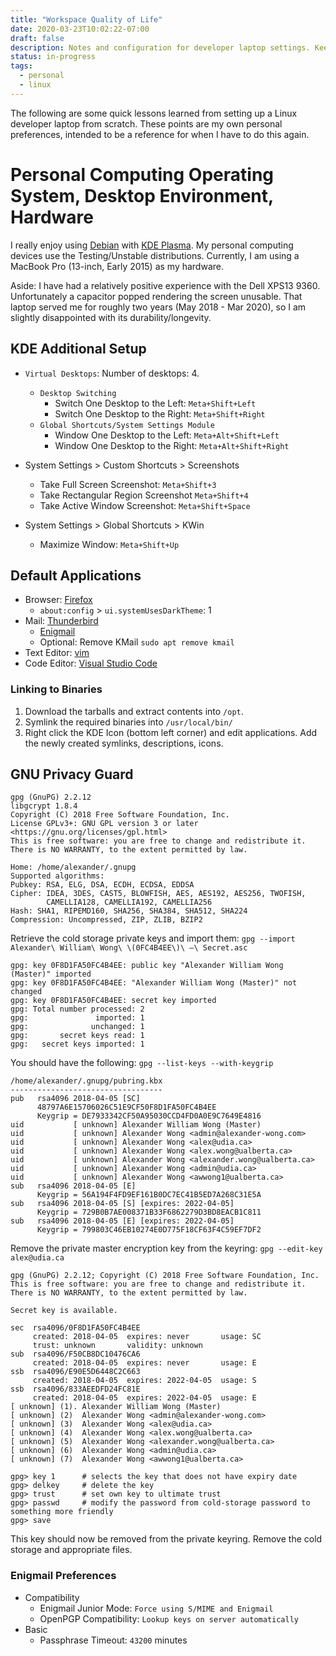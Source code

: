 ```yaml
---
title: "Workspace Quality of Life"
date: 2020-03-23T10:02:22-07:00
draft: false
description: Notes and configuration for developer laptop settings. Keeping track of some of preferences (when setting up a new laptop from scratch).
status: in-progress
tags:
  - personal
  - linux
---
```


The following are some quick lessons learned from setting up a Linux developer laptop from scratch. These points are my own personal preferences, intended to be a reference for when I have to do this again.

# Personal Computing Operating System, Desktop Environment, Hardware

I really enjoy using [Debian](https://www.debian.org/) with [KDE Plasma](https://kde.org/).
My personal computing devices use the Testing/Unstable distributions.
Currently, I am using a MacBook Pro (13-inch, Early 2015) as my hardware.

Aside: I have had a relatively positive experience with the Dell XPS13 9360. Unfortunately a capacitor popped rendering the screen unusable. That laptop served me for roughly two years (May 2018 - Mar 2020), so I am slightly disappointed with its durability/longevity.

## KDE Additional Setup

* `Virtual Desktops`: Number of desktops: 4.
    * `Desktop Switching`
        * Switch One Desktop to the Left: `Meta+Shift+Left`
        * Switch One Desktop to the Right: `Meta+Shift+Right`
    * `Global Shortcuts/System Settings Module`
        * Window One Desktop to the Left: `Meta+Alt+Shift+Left`
        * Window One Desktop to the Right: `Meta+Alt+Shift+Right`

* System Settings > Custom Shortcuts > Screenshots
    * Take Full Screen Screenshot: `Meta+Shift+3`
    * Take Rectangular Region Screenshot `Meta+Shift+4`
    * Take Active Window Screenshot: `Meta+Shift+Space`

* System Settings > Global Shortcuts > KWin
    * Maximize Window: `Meta+Shift+Up`

## Default Applications

* Browser: [Firefox](https://www.mozilla.org/en-US/firefox/new/)
    * `about:config` > `ui.systemUsesDarkTheme`: 1
* Mail: [Thunderbird](https://www.thunderbird.net/en-US/)
    * [Enigmail](https://addons.thunderbird.net/en-US/thunderbird/addon/enigmail/)
    * Optional: Remove KMail `sudo apt remove kmail`
* Text Editor: [vim](https://www.vim.org/)
* Code Editor: [Visual Studio Code](https://code.visualstudio.com/) 

### Linking to Binaries

1. Download the tarballs and extract contents into `/opt`.
2. Symlink the required binaries into `/usr/local/bin/`
3. Right click the KDE Icon (bottom left corner) and edit applications. Add the newly created symlinks, descriptions, icons.

## GNU Privacy Guard

```text
gpg (GnuPG) 2.2.12
libgcrypt 1.8.4
Copyright (C) 2018 Free Software Foundation, Inc.
License GPLv3+: GNU GPL version 3 or later <https://gnu.org/licenses/gpl.html>
This is free software: you are free to change and redistribute it.
There is NO WARRANTY, to the extent permitted by law.

Home: /home/alexander/.gnupg
Supported algorithms:
Pubkey: RSA, ELG, DSA, ECDH, ECDSA, EDDSA
Cipher: IDEA, 3DES, CAST5, BLOWFISH, AES, AES192, AES256, TWOFISH,
        CAMELLIA128, CAMELLIA192, CAMELLIA256
Hash: SHA1, RIPEMD160, SHA256, SHA384, SHA512, SHA224
Compression: Uncompressed, ZIP, ZLIB, BZIP2
```

Retrieve the cold storage private keys and import them: `gpg --import Alexander\ William\ Wong\ \(0FC4B4EE\)\ –\ Secret.asc`
```text
gpg: key 0F8D1FA50FC4B4EE: public key "Alexander William Wong (Master)" imported
gpg: key 0F8D1FA50FC4B4EE: "Alexander William Wong (Master)" not changed
gpg: key 0F8D1FA50FC4B4EE: secret key imported
gpg: Total number processed: 2
gpg:               imported: 1
gpg:              unchanged: 1
gpg:       secret keys read: 1
gpg:   secret keys imported: 1
```

You should have the following: `gpg --list-keys --with-keygrip`
```text
/home/alexander/.gnupg/pubring.kbx
----------------------------------
pub   rsa4096 2018-04-05 [SC]
      48797A6E15706026C51E9CF50F8D1FA50FC4B4EE
      Keygrip = DE7933342CF50A95030CCD4FD0A0E9C7649E4816
uid           [ unknown] Alexander William Wong (Master)
uid           [ unknown] Alexander Wong <admin@alexander-wong.com>
uid           [ unknown] Alexander Wong <alex@udia.ca>
uid           [ unknown] Alexander Wong <alex.wong@ualberta.ca>
uid           [ unknown] Alexander Wong <alexander.wong@ualberta.ca>
uid           [ unknown] Alexander Wong <admin@udia.ca>
uid           [ unknown] Alexander Wong <awwong1@ualberta.ca>
sub   rsa4096 2018-04-05 [E]
      Keygrip = 56A194F4FD9EF161B0DC7EC41B5ED7A268C31E5A
sub   rsa4096 2018-04-05 [S] [expires: 2022-04-05]
      Keygrip = 729B0B7AE008371B33F6862279D3BD8EACB1C811
sub   rsa4096 2018-04-05 [E] [expires: 2022-04-05]
      Keygrip = 799803C46EB10274E0D775F18CF63F4C59EF7DF2
```

Remove the private master encryption key from the keyring:
`gpg --edit-key alex@udia.ca`

```text
gpg (GnuPG) 2.2.12; Copyright (C) 2018 Free Software Foundation, Inc.
This is free software: you are free to change and redistribute it.
There is NO WARRANTY, to the extent permitted by law.

Secret key is available.

sec  rsa4096/0F8D1FA50FC4B4EE
     created: 2018-04-05  expires: never       usage: SC  
     trust: unknown       validity: unknown
sub  rsa4096/F50CB8DC10476CA6
     created: 2018-04-05  expires: never       usage: E   
ssb  rsa4096/E90E5D6448C2C663
     created: 2018-04-05  expires: 2022-04-05  usage: S   
ssb  rsa4096/833AEEDFD24FC81E
     created: 2018-04-05  expires: 2022-04-05  usage: E   
[ unknown] (1). Alexander William Wong (Master)
[ unknown] (2)  Alexander Wong <admin@alexander-wong.com>
[ unknown] (3)  Alexander Wong <alex@udia.ca>
[ unknown] (4)  Alexander Wong <alex.wong@ualberta.ca>
[ unknown] (5)  Alexander Wong <alexander.wong@ualberta.ca>
[ unknown] (6)  Alexander Wong <admin@udia.ca>
[ unknown] (7)  Alexander Wong <awwong1@ualberta.ca>

gpg> key 1      # selects the key that does not have expiry date
gpg> delkey     # delete the key
gpg> trust      # set own key to ultimate trust
gpg> passwd     # modify the password from cold-storage password to something more friendly
gpg> save
```

This key should now be removed from the private keyring. Remove the cold storage and appropriate files.

### Enigmail Preferences

* Compatibility
    * Enigmail Junior Mode: `Force using S/MIME and Enigmail`
    * OpenPGP Compatibility: `Lookup keys on server automatically`
* Basic
    * Passphrase Timeout: `43200` minutes
